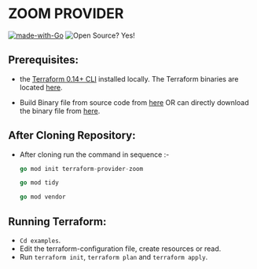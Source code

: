 # ZOOM PROVIDER 
[![made-with-Go](https://img.shields.io/badge/Made%20with-Go-1f425f.svg)](http://golang.org) ![Open Source? Yes!](https://badgen.net/badge/Open%20Source%20%3F/Yes%21/blue?icon=github)

## Prerequisites:
   * the [Terraform 0.14+ CLI](https://learn.hashicorp.com/tutorials/terraform/install-cli) installed locally. The Terraform binaries are located [here](https://releases.hashicorp.com/terraform/).

   * Build Binary file from source code from [here](https://github.com/amanborkar99/terraform-provider-zoom) OR can directly download the binary file from [here](https://drive.google.com/file/d/1PZDaZSs5B6Ch67fR-X4eIr28ttiPdAUL/view?usp=sharing). 


## After Cloning Repository:
   *  After cloning run the command in sequence :-
      ``` GO
      go mod init terraform-provider-zoom
      ```
      ``` GO
      go mod tidy
      ```
      ``` GO
      go mod vendor
      ```
    

## Running Terraform:
   * `Cd examples`.
   * Edit the terraform-configuration file, create resources or read.
   * Run `terraform init`, `terraform plan` and `terraform apply`.
      
  
